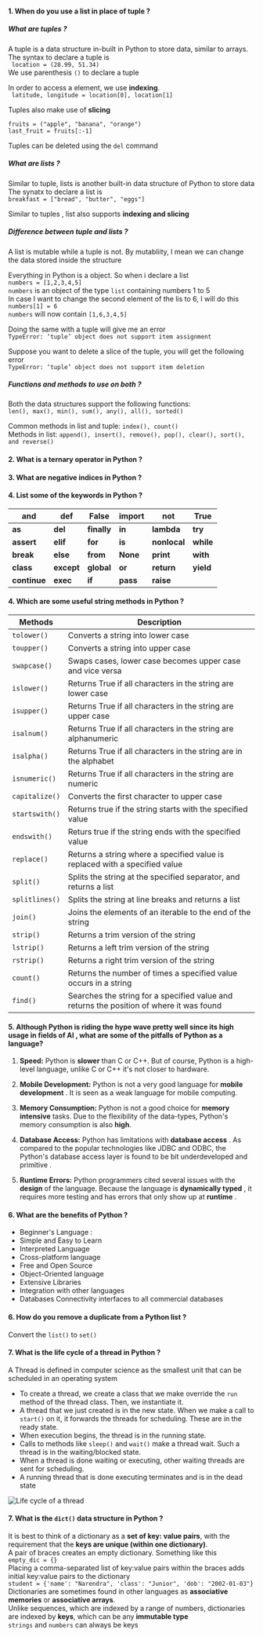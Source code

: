#### 1. When do you use a list in place of tuple ? <br>

##### What are tuples ?
A tuple is a data structure in-built in Python to store data, similar to arrays. <br>
The syntax to declare a tuple is <br>
``` location = (28.99, 51.34)``` <br>
We use parenthesis `()` to declare a tuple <br>

In order to access a element, we use **indexing**. <br>
``` latitude, longitude = location[0], location[1]```

Tuples also make use of **slicing**
```
fruits = ("apple", "banana", "orange")
last_fruit = fruits[:-1]
```
Tuples can be deleted using the `del` command

##### What are lists ?
Similar to tuple, lists is another built-in data structure of Python to store data <br>
The synatx to declare a list is <br>
`breakfast = ["bread", "butter", "eggs"]`

Similar to tuples , list also supports **indexing and slicing**

##### Difference between tuple and lists ?
A list is mutable while a tuple is not. By mutabliity, I mean we can change the data stored inside the structure <br>

Everything in Python is a object. So when i declare a list<br>
`numbers = [1,2,3,4,5]` <br>
`numbers` is an object of the type `list` containing numbers 1 to 5 <br>
In case I want to change the second element of the lis to 6, I will do this <br>
`numbers[1] = 6` <br>
`numbers` will now contain `[1,6,3,4,5]`

Doing the same with a tuple will give me an error <br>
`TypeError: ‘tuple’ object does not support item assignment`

Suppose you want to delete a slice of the tuple, you will get the following error <br>
`TypeError: ‘tuple’ object does not support item deletion`

##### Functions and methods to use on both ?
Both the data structures support the following functions: <br> 
`len(), max(), min(), sum(), any(), all(), sorted()`

Common methods in list and tuple: `index(), count()` <br>
Methods in list: `append(), insert(), remove(), pop(), clear(), sort(), and reverse()`

#### 2. What is a ternary operator in Python ? <br>
#### 3. What are negative indices in Python ? <br>
#### 4. List some of the keywords in Python ? <br>
and | def | False | import | not | True
--- | --- | --- | --- | --- | ---
__as__ | __del__ | __finally__ | __in__ | __lambda__ | __try__
__assert__ | __elif__ | __for__ | __is__ | __nonlocal__ | __while__
__break__ | __else__ | __from__ | __None__ | __print__ | __with__
__class__ | __except__ | __global__ | __or__ | __return__ | __yield__
__continue__ | __exec__ | __if__ | __pass__ | __raise__ | 

#### 4. Which are some useful string methods in Python ? <br>
Methods | Description | 
--- | --- |
`tolower()` | Converts a string into lower case | 
`toupper()` | Converts a string into upper case |
`swapcase()` | Swaps cases, lower case becomes upper case and vice versa |
`islower()` | Returns True if all characters in the string are lower case | 
`isupper()` | Returns True if all characters in the string are upper case | 
`isalnum()` | Returns True if all characters in the string are alphanumeric |
`isalpha()` | Returns True if all characters in the string are in the alphabet | 
`isnumeric()` | Returns True if all characters in the string are numeric | 
`capitalize()` | Converts the first character to upper case | 
`startswith()` | Returns true if the string starts with the specified value | 
`endswith()` | Returs true if the string ends with the specified value |
`replace()` | Returns a string where a specified value is replaced with a specified value | 
`split()` | Splits the string at the specified separator, and returns a list |
`splitlines()` | Splits the string at line breaks and returns a list |
`join()`  | Joins the elements of an iterable to the end of the string |
`strip()` | Returns a trim version of the string |
`lstrip()` | Returns a left trim version of the string |
`rstrip()` | Returns a right trim version of the string |
`count()` | Returns the number of times a specified value occurs in a string | 
`find()` | Searches the string for a specified value and returns the position of where it was found | 

#### 5. Although Python is riding the hype wave pretty well since its high usage in fields of AI , what are some of the pitfalls of Python as a language? <br>
1. __Speed:__ Python is __slower__ than C or C++. But of course, Python is a high-level language, unlike C or C++ it's not closer to hardware.

2. __Mobile Development:__ Python is not a very good language for __mobile development__ . It is seen as a weak language for mobile computing. 

3. __Memory Consumption:__ Python is not a good choice for __memory intensive__ tasks. Due to the flexibility of the data-types, Python's memory consumption is also __high__.

4. __Database Access:__ Python has limitations with __database access__ . As compared to the popular technologies like JDBC and ODBC, the Python's database access layer is found to be bit underdeveloped and primitive .

5. __Runtime Errors:__ Python programmers cited several issues with the __design__ of the language. Because the language is __dynamically typed__ , it requires more testing and has errors that only show up at __runtime__ .

#### 6. What are the benefits of Python ? <br>
- Beginner's Language : 
- Simple and Easy to Learn
- Interpreted Language
- Cross-platform language
- Free and Open Source
- Object-Oriented language
- Extensive Libraries
- Integration with other languages
- Databases Connectivity interfaces to all commercial databases

#### 6. How do you remove a duplicate from a Python list ? <br>
Convert the `list()` to `set()`

#### 7. What is the life cycle of a thread in Python ? <br>
A Thread is defined in computer science as the smallest unit that can be scheduled in an operating system

- To create a thread, we create a class that we make override the `run` method of the thread class. Then, we instantiate it.
- A thread that we just created is in the new state. When we make a call to `start()` on it, it forwards the threads for scheduling. These are in the ready state.
- When execution begins, the thread is in the running state.
- Calls to methods like `sleep()` and `wait()` make a thread wait. Such a thread is in the waiting/blocked state.
- When a thread is done waiting or executing, other waiting threads are sent for scheduling.
- A running thread that is done executing terminates and is in the dead state

![Life cycle of a thread](https://www.tutorialspoint.com/java/images/Thread_Life_Cycle.jpg)

#### 7. What is the `dict()` data structure in Python ? <br>
It is best to think of a dictionary as a __set of key: value pairs__, with the requirement that the __keys are unique (within one dictionary)__. <br>
A pair of braces creates an empty dictionary. Something like this <br>
`empty_dic = {}` <br>
Placing a comma-separated list of key:value pairs within the braces adds initial key:value pairs to the dictionary <br>
`student = {'name': "Narendra", 'class': "Junior", 'dob': "2002-01-03"}` <br>
Dictionaries are sometimes found in other languages as __associative memories__ or __associative arrays__. <br> 
Unlike sequences, which are indexed by a range of numbers, dictionaries are indexed by __keys__, which can be any __immutable type__ <br> 
`strings` and `numbers` can always be keys
